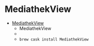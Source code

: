 # MediathekView
- [MediathekView](https://mediathekview.de/)
  -  MediathekView
  - 
  - `brew cask install MediathekView`
